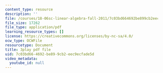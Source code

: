 ```yaml
---
content_type: resource
description: ''
file: /courses/18-06sc-linear-algebra-fall-2011/7c03bd664692be899cb2eec9ecfade5d_KUuxdk_V7To.pdf
file_size: 17262
file_type: application/pdf
learning_resource_types: []
license: https://creativecommons.org/licenses/by-nc-sa/4.0/
ocw_type: OCWFile
resourcetype: Document
title: 3play pdf file
uid: 7c03bd66-4692-be89-9cb2-eec9ecfade5d
video_metadata:
  youtube_id: null
---
```

